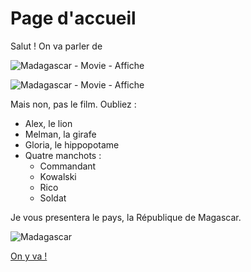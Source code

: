 # Page d'accueil

Salut ! On va parler de 

![Madagascar - Movie - Affiche](https://upload.wikimedia.org/wikipedia/fr/d/d6/Madagascar_%28film%29_Logo.png)

![Madagascar - Movie - Affiche](https://i.pinimg.com/originals/97/bc/e9/97bce9ce0c644351db93d93f4c82bb94.jpg)

Mais non, pas le film. Oubliez :

* Alex, le lion
* Melman, la girafe 
* Gloria, le hippopotame
* Quatre manchots :
    * Commandant
    * Kowalski
    * Rico
    * Soldat

Je vous presentera le pays, la République de Magascar.

![Madagascar](https://upload.wikimedia.org/wikipedia/commons/thumb/4/49/Madagascar-carte.png/220px-Madagascar-carte.png)

[On y va !](programme.md)